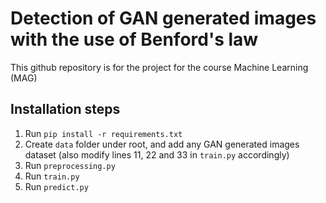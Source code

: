 # Detection of GAN generated images with the use of Benford's law

This github repository is for the project for the course Machine Learning (MAG)

## Installation steps

1. Run `pip install -r requirements.txt`
2. Create `data` folder under root, and add any GAN generated images dataset (also modify lines 11, 22 and 33 in `train.py` accordingly)
3. Run `preprocessing.py`
4. Run `train.py`
5. Run `predict.py`
